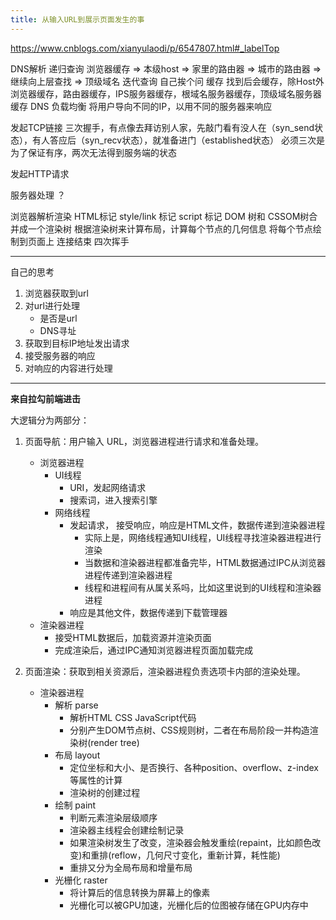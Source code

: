 ```yaml
---
title: 从输入URL到展示页面发生的事
---
```

https://www.cnblogs.com/xianyulaodi/p/6547807.html#_labelTop

DNS解析
    递归查询
        浏览器缓存 => 本级host => 家里的路由器 => 城市的路由器 => 继续向上层查找 => 顶级域名
    迭代查询
        自己挨个问
    缓存
        找到后会缓存，除Host外
        浏览器缓存，路由器缓存，IPS服务器缓存，根域名服务器缓存，顶级域名服务器缓存
    DNS 负载均衡
        将用户导向不同的IP，以用不同的服务器来响应

发起TCP链接
    三次握手，有点像去拜访别人家，先敲门看有没人在（syn_send状态），有人答应后（syn_recv状态），就准备进门（established状态）
    必须三次是为了保证有序，两次无法得到服务端的状态

发起HTTP请求

服务器处理
？

浏览器解析渲染
    HTML标记
    style/link 标记
    script 标记
    DOM 树和 CSSOM树合并成一个渲染树
    根据渲染树来计算布局，计算每个节点的几何信息
    将每个节点绘制到页面上
连接结束
    四次挥手
    

---

自己的思考

1. 浏览器获取到url
2. 对url进行处理
    - 是否是url
    - DNS寻址
3. 获取到目标IP地址发出请求
4. 接受服务器的响应
5. 对响应的内容进行处理
---

**来自拉勾前端进击**

大逻辑分为两部分：
1. 页面导航：用户输入 URL，浏览器进程进行请求和准备处理。
    - 浏览器进程
        - UI线程
            - URI，发起网络请求
            - 搜索词，进入搜索引擎
        - 网络线程
            - 发起请求， 接受响应，响应是HTML文件，数据传递到渲染器进程
                - 实际上是，网络线程通知UI线程，UI线程寻找渲染器进程进行渲染
                - 当数据和渲染器进程都准备完毕，HTML数据通过IPC从浏览器进程传递到渲染器进程
                - 线程和进程间有从属关系吗，比如这里说到的UI线程和渲染器进程
            - 响应是其他文件，数据传递到下载管理器
    - 渲染器进程
        - 接受HTML数据后，加载资源并渲染页面
        - 完成渲染后，通过IPC通知浏览器进程页面加载完成
        
2. 页面渲染：获取到相关资源后，渲染器进程负责选项卡内部的渲染处理。
    - 渲染器进程
        - 解析 parse
            - 解析HTML CSS JavaScript代码
            - 分别产生DOM节点树、CSS规则树，二者在布局阶段一并构造渲染树(render tree)
        - 布局 layout
            - 定位坐标和大小、是否换行、各种position、overflow、z-index等属性的计算
            - 渲染树的创建过程
        - 绘制 paint
            - 判断元素渲染层级顺序
            - 渲染器主线程会创建绘制记录
            - 如果渲染树发生了改变，渲染器会触发重绘(repaint，比如颜色改变)和重排(reflow，几何尺寸变化，重新计算，耗性能)
            - 重排又分为全局布局和增量布局
        - 光栅化 raster
            - 将计算后的信息转换为屏幕上的像素
            - 光栅化可以被GPU加速，光栅化后的位图被存储在GPU内存中


